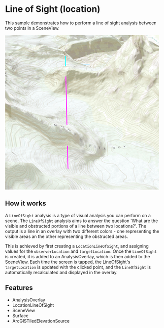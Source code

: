 # Line of Sight (location)

This sample demonstrates how to perform a line of sight analysis between two points in a SceneView.

![](screenshot.png)

## How it works
A `LineOfSight` analysis is a type of visual analysis you can perform on a scene. The `LineOfSight` analysis aims to answer the question 'What are the visible and obstructed portions of a line between two locations?'. The output is a line in an overlay with two different colors - one representing the visible areas an the other representing the obstructed areas.

This is achieved by first creating a `LocationLineOfSight`, and assigning values for the `observerLocation` and `targetLocation`. Once the `LineOfSight` is created, it is added to an AnalysisOverlay, which is then added to the SceneView. Each time the screen is tapped, the LineOfSight's `targetLocation` is updated with the clicked point, and the `LineOfSight` is automatically recalculated and displayed in the overlay.

## Features
- AnalysisOverlay
- LocationLineOfSight
- SceneView
- Surface
- ArcGISTiledElevationSource
